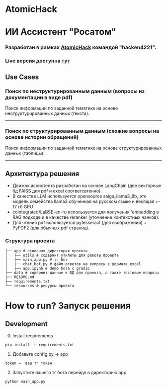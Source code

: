 # AtomicHack
# ИИ Ассистент "Росатом"

### Разработан в рамках [AtomicHack](https://atomichack.ru/) командой "hacken4221".

### Live версия доступна [тут](https://t.me/rosatom_support_bot)

## Use Cases

### Поиск по неструктурированным данным (вопросы из документации в виде pdf)


Поиск информации по заданной тематике на основе неструктурированных данных (текста).

----

### Поиск по структурированным данным (схожие вопросы на основе истории обращений)


Поиск информации по заданной тематике на основе структурированных данных (таблицы).

----

## Архитектура решения

<!-- <img src="./resources/img/architecture.jpg" alt="Архитектура решения" width="700"/> -->

* Движок ассистента разработан на основе LangChain (две векторные бд FAISS для pdf и excel соответсвтенно). 
* В качестве LLM используется opensource saiga_llama3_8b, это модель семейства llama3 обученная на русском языке и весящая +- 17 гб GPU 
* cointegrated/LaBSE-en-ru используется для получения 'embedding в RAG подходе и в качестве reranker (уточнение контекстных чанков).
* Для чтения pdf используется pytesseract (для изображений) + PyPDF2 (для обычных pdf страниц).
 
### Структура проекта

```
├── app # основная директория проекта
│   ├── utils # содержит утилиты для работы проекта
│   ├── main_app.py # тг бот
│   ├── chat_bot.py # файл ответов на вопросы в формате excel
│   ├── app.ipynb # demo бота с gradio
├── data # содержит данные и БД для проекта, а также тестовые вопросы
├── README.md
├── requirements.txt
└── resources # ресурсы проекта
```

# How to run? Запуск решения

## Development

0. Install requirements

```
pip install -r requirements.txt
```
1. Добавьте config.py -> app
```
token = 'ваш тг токен'
```
2. Запустите вашего тг бота перейдя в директорию app
```
python main_app.py
```